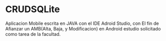 # CRUDSQLite
Aplicacion Mobile escrita en JAVA con el IDE Adroid Studio, con El fin de Afianzar un AMB(Alta, Baja, y Modificacion) en Android estudio solicitado como tarea de la facultad.

